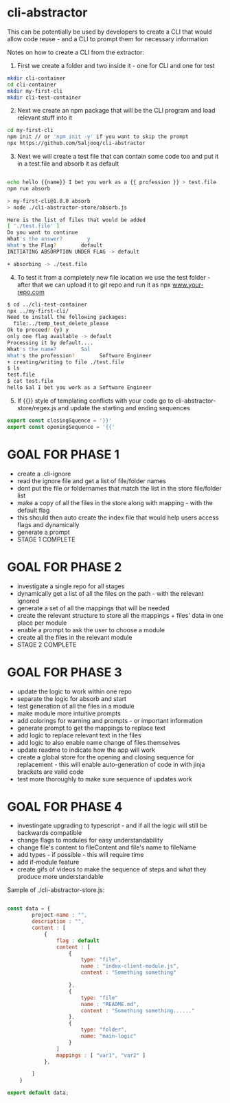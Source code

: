 # cli-abstractor
This can be potentially be used by developers to create a CLI that would allow code reuse - and a CLI to prompt them for necessary information


Notes on how to create a CLI from the extractor:

1. First we create a folder and two inside it - one for CLI and one for test
```bash
mkdir cli-container
cd cli-container
mkdir my-first-cli
mkdir cli-test-container
```

2. Next we create an npm package that will be the CLI program and load relevant stuff into it
```bash
cd my-first-cli
npm init // or 'npm init -y' if you want to skip the prompt
npx https://github.com/Saljooq/cli-abstractor
```

3. Next we will create a test file that can contain some code too and put it in a test.file and absorb it as default
```bash

echo hello {{name}} I bet you work as a {{ profession }} > test.file
npm run absorb

> my-first-cli@1.0.0 absorb
> node ./cli-abstractor-store/absorb.js

Here is the list of files that would be added
[ './test.file' ]
Do you want to continue
What's the answer?        y
What's the Flag?        default
INITIATING ABSORPTION UNDER FLAG -> default

+ absorbing -> ./test.file

```

4. To test it from a completely new file location we use the test folder - after that we can upload it to git repo and run it as npx www.your-repo.com
```bash
$ cd ../cli-test-container
npx ../my-first-cli/
Need to install the following packages:
  file:../temp_test_delete_please
Ok to proceed? (y) y
only one flag available -> default
Processing it by default....
What's the name?        Sal
What's the profession?        Software Engineer
+ creating/writing to file ./test.file
$ ls
test.file
$ cat test.file 
hello Sal I bet you work as a Software Engineer

```
5. If {{}} style of templating conflicts with your code go to cli-abstractor-store/regex.js and update the starting and ending sequences
```javascript
export const closingSquence = '}}'
export const openingSequence = '{{'
```



# GOAL FOR PHASE 1

- create a .cli-ignore
- read the ignore file and get a list of file/folder names
- dont put the file or foldernames that match the list in the store file/folder list
- make a copy of all the files in the store along with mapping - with the default flag
- this should then auto create the index file that would help users access flags and dynamically
- generate a prompt
- STAGE 1 COMPLETE

# GOAL FOR PHASE 2

- investigate a single repo for all stages
- dynamically get a list of all the files on the path - with the relevant ignored
- generate a set of all the mappings that will be needed
- create the relevant structure to store all the mappings + files' data in one place per module
- enable a prompt to ask the user to choose a module
- create all the files in the relevant module
- STAGE 2 COMPLETE

# GOAL FOR PHASE 3

- update the logic to work within one repo
- separate the logic for absorb and start
- test generation of all the files in a module
- make module more intuitive prompts
- add colorings for warning and prompts - or important information
- generate prompt to get the mappings to replace text
- add logic to replace relevant text in the files
- add logic to also enable name change of files themselves
- update readme to indicate how the app will work
- create a global store for the opening and closing sequence for replacement - this will enable auto-generation of code in with jinja brackets are valid code
- test more thoroughly to make sure sequence of updates work

# GOAL FOR PHASE 4

- investingate upgrading to typescript - and if all the logic will still be backwards compatible
- change flags to modules for easy understandability
- change file's content to fileContent and file's name to fileName
- add types - if possible - this will require time
- add if-module feature
- create gifs of videos to make the sequence of steps and what they produce more understandable


Sample of ./cli-abstractor-store.js:

```javascript

const data = {
        project-name : "",
        description : "",
        content : [
            {
                flag : default
                content : [
                    { 
                        type: "file",
                        name : "index-client-module.js",
                        content : "Something something"

                    },
                    {
                        type: "file"
                        name : "README.md",
                        content : "Something something......"
                    },
                    {
                        type: "folder",
                        name: "main-logic"
                    }
                ]
                mappings : [ "var1", "var2" ]
            },

        ]
    }

export default data;
```
